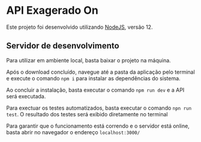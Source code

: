 # API Exagerado On

Este projeto foi desenvolvido utilizando [NodeJS](https://nodejs.org/en/), versão 12.

## Servidor de desenvolvimento

Para utilizar em ambiente local, basta baixar o projeto na máquina.

Após o download concluído, navegue até a pasta da aplicação pelo terminal e execute o comando `npm i` para instalar as dependências do sistema.

Ao concluir a instalação, basta executar o comando `npm run dev` e a API será executada.

Para exectuar os testes automatizados, basta executar o comando `npn run test`. O resultado dos testes será exibido diretamente no terminal

Para garantir que o funcionamento está correndo e o servidor está online, basta abrir no navegador o endereço `localhost:3000/`
